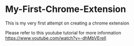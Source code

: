 # My-First-Chrome-Extension

This is my very first attempt on creating a chrome extension

Please refer to this youtube tutorial for more information https://www.youtube.com/watch?v=-dhMbVEreII
